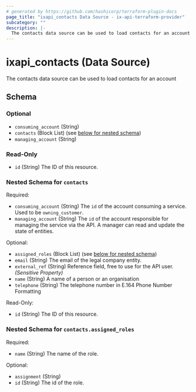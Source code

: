 ```yaml
---
# generated by https://github.com/hashicorp/terraform-plugin-docs
page_title: "ixapi_contacts Data Source - ix-api-terraform-provider"
subcategory: ""
description: |-
  The contacts data source can be used to load contacts for an account
---
```


# ixapi_contacts (Data Source)

The contacts data source can be used to load contacts for an account



<!-- schema generated by tfplugindocs -->
## Schema

### Optional

- `consuming_account` (String)
- `contacts` (Block List) (see [below for nested schema](#nestedblock--contacts))
- `managing_account` (String)

### Read-Only

- `id` (String) The ID of this resource.

<a id="nestedblock--contacts"></a>
### Nested Schema for `contacts`

Required:

- `consuming_account` (String) The `id` of the account consuming a service.  Used to be `owning_customer`.
- `managing_account` (String) The `id` of the account responsible for managing the service via the API. A manager can read and update the state of entities.

Optional:

- `assigned_roles` (Block List) (see [below for nested schema](#nestedblock--contacts--assigned_roles))
- `email` (String) The email of the legal company entity.
- `external_ref` (String) Reference field, free to use for the API user. *(Sensitive Property)*
- `name` (String) A name of a person or an organisation
- `telephone` (String) The telephone number in E.164 Phone Number Formatting

Read-Only:

- `id` (String) The ID of this resource.

<a id="nestedblock--contacts--assigned_roles"></a>
### Nested Schema for `contacts.assigned_roles`

Required:

- `name` (String) The name of the role.

Optional:

- `assignment` (String)
- `id` (String) The id of the role.


